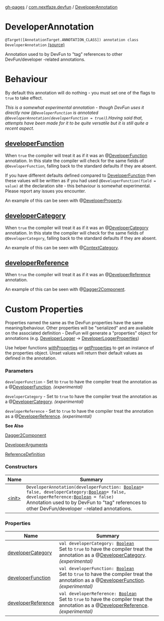 [gh-pages](../../index.md) / [com.nextfaze.devfun](../index.md) / [DeveloperAnnotation](./index.md)

# DeveloperAnnotation

`@Target([AnnotationTarget.ANNOTATION_CLASS]) annotation class DeveloperAnnotation` [(source)](https://github.com/NextFaze/dev-fun/tree/master/devfun-annotations/src/main/java/com/nextfaze/devfun/DeveloperAnnotation.kt#L67)

Annotation used to by DevFun to "tag" references to other DevFun/developer -related annotations.

# Behaviour

By default this annotation will do nothing - you must set one of the flags to `true` to take effect.

*This is a somewhat experimental annotation - though DevFun uses it directly now (`@DeveloperFunction` is annotated `@DeveloperAnnotation(developerFunction = true)`).Having said that, attempts have been made for it to be quite versatile but it is still quite a recent aspect.*

## [developerFunction](developer-function.md)

When `true` the compiler will treat it as if it was an @[DeveloperFunction](../../com.nextfaze.devfun.function/-developer-function/index.md) annotation. In this state the compiler will check for the
same fields of `@DeveloperFunction`, falling back to the standard defaults if they are absent.

If you have different defaults defined compared to [DeveloperFunction](../../com.nextfaze.devfun.function/-developer-function/index.md) then these values will be written as if you had used
`@DeveloperFunction(field = value)` at the declaration site - this behaviour is somewhat experimental. Please report any issues you encounter.

An example of this can be seen with @[DeveloperProperty](../../com.nextfaze.devfun.function/-developer-property/index.md).

## [developerCategory](developer-category.md)

When `true` the compiler will treat it as if it was an @[DeveloperCategory](../../com.nextfaze.devfun.category/-developer-category/index.md) annotation. In this state the compiler will check for the
same fields of `@DeveloperCategory`, falling back to the standard defaults if they are absent.

An example of this can be seen with @[ContextCategory](../../com.nextfaze.devfun.category/-context-category/index.md).

## [developerReference](developer-reference.md)

When `true` the compiler will treat it as if it was an @[DeveloperReference](../../com.nextfaze.devfun.reference/-developer-reference/index.md) annotation.

An example of this can be seen with @[Dagger2Component](../../com.nextfaze.devfun.reference/-dagger2-component/index.md).

# Custom Properties

Properties named the same as the DevFun properties have the same meaning/behaviour.
Other properties will be "serialized" and are available on the associated definition - DevFun will generate a "properties"
object for annotations (e.g. [DeveloperLogger](../../com.nextfaze.devfun.reference/-developer-logger/index.md) -&gt; [DeveloperLoggerProperties](../../com.nextfaze.devfun.reference/-developer-logger-properties/index.md))

Use helper functions [withProperties](../../com.nextfaze.devfun.reference/with-properties.md) or [getProperties](../../com.nextfaze.devfun.reference/get-properties.md) to get an instance of the properties object.
Unset values will return their default values as defined in the annotation.

### Parameters

`developerFunction` - Set to `true` to have the compiler treat the annotation as a @[DeveloperFunction](../../com.nextfaze.devfun.function/-developer-function/index.md). *(experimental)*

`developerCategory` - Set to `true` to have the compiler treat the annotation as a @[DeveloperCategory](../../com.nextfaze.devfun.category/-developer-category/index.md). *(experimental)*

`developerReference` - Set to `true` to have the compiler treat the annotation as a @[DeveloperReference](../../com.nextfaze.devfun.reference/-developer-reference/index.md). *(experimental)*

**See Also**

[Dagger2Component](../../com.nextfaze.devfun.reference/-dagger2-component/index.md)

[DeveloperArguments](../../com.nextfaze.devfun.function/-developer-arguments/index.md)

[ReferenceDefinition](../../com.nextfaze.devfun.reference/-reference-definition/index.md)

### Constructors

| Name | Summary |
|---|---|
| [&lt;init&gt;](-init-.md) | `DeveloperAnnotation(developerFunction: `[`Boolean`](https://kotlinlang.org/api/latest/jvm/stdlib/kotlin/-boolean/index.html)` = false, developerCategory: `[`Boolean`](https://kotlinlang.org/api/latest/jvm/stdlib/kotlin/-boolean/index.html)` = false, developerReference: `[`Boolean`](https://kotlinlang.org/api/latest/jvm/stdlib/kotlin/-boolean/index.html)` = false)`<br>Annotation used to by DevFun to "tag" references to other DevFun/developer -related annotations. |

### Properties

| Name | Summary |
|---|---|
| [developerCategory](developer-category.md) | `val developerCategory: `[`Boolean`](https://kotlinlang.org/api/latest/jvm/stdlib/kotlin/-boolean/index.html)<br>Set to `true` to have the compiler treat the annotation as a @[DeveloperCategory](../../com.nextfaze.devfun.category/-developer-category/index.md). *(experimental)* |
| [developerFunction](developer-function.md) | `val developerFunction: `[`Boolean`](https://kotlinlang.org/api/latest/jvm/stdlib/kotlin/-boolean/index.html)<br>Set to `true` to have the compiler treat the annotation as a @[DeveloperFunction](../../com.nextfaze.devfun.function/-developer-function/index.md). *(experimental)* |
| [developerReference](developer-reference.md) | `val developerReference: `[`Boolean`](https://kotlinlang.org/api/latest/jvm/stdlib/kotlin/-boolean/index.html)<br>Set to `true` to have the compiler treat the annotation as a @[DeveloperReference](../../com.nextfaze.devfun.reference/-developer-reference/index.md). *(experimental)* |
